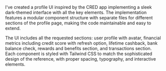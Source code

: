 I've created a profile UI inspired by the CRED app  implementing a sleek dark-themed interface with all the key elements. The implementation features a modular component structure with separate files for different sections of the profile page, making the code maintainable and easy to extend.

The UI includes all the requested sections: user profile with avatar, financial metrics including credit score with refresh option, lifetime cashback, bank balance check, rewards and benefits section, and transactions section. Each component is styled with Tailwind CSS to match the sophisticated design of the reference, with proper spacing, typography, and interactive elements.
